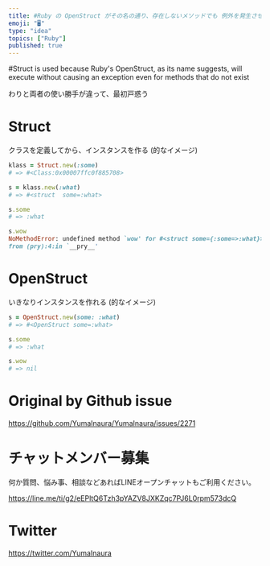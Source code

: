 ```yaml
---
title: #Ruby の OpenStruct がその名の通り、存在しないメソッドでも 例外を発生させずに実行してしまうので Struct を使う
emoji: "🖥"
type: "idea"
topics: ["Ruby"]
published: true
---
```


#Struct is used because Ruby's OpenStruct, as its name suggests, will execute without causing an exception even for methods that do not exist


わりと両者の使い勝手が違って、最初戸惑う

# Struct

クラスを定義してから、インスタンスを作る (的なイメージ)

```rb
klass = Struct.new(:some)
# => #<Class:0x00007ffc0f885708>

s = klass.new(:what)
# => #<struct  some=:what>

s.some
# => :what

s.wow
NoMethodError: undefined method `wow' for #<struct some={:some=>:what}>
from (pry):4:in `__pry__'
```
 
# OpenStruct

いきなりインスタンスを作れる (的なイメージ)

```rb
s = OpenStruct.new(some: :what)
# => #<OpenStruct some=:what>

s.some
# => :what

s.wow
# => nil
```


# Original by Github issue

https://github.com/YumaInaura/YumaInaura/issues/2271








<!-- Update From Qiita API -->

# チャットメンバー募集


何か質問、悩み事、相談などあればLINEオープンチャットもご利用ください。

https://line.me/ti/g2/eEPltQ6Tzh3pYAZV8JXKZqc7PJ6L0rpm573dcQ





# Twitter


https://twitter.com/YumaInaura


<!-- Update From Qiita API -->


